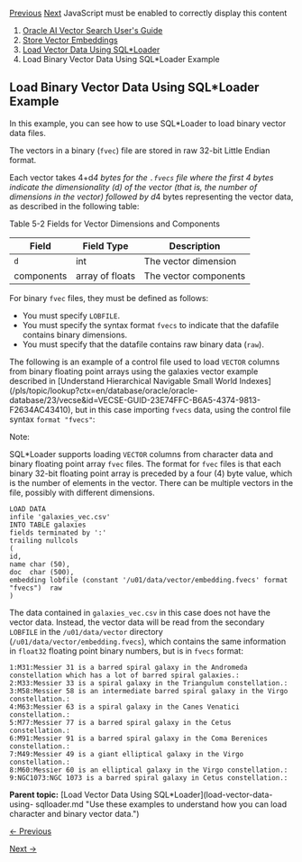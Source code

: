 [Previous](load-character-vector-data-using-sqlloader-example.md)
[Next](unload-and-load-vectors-using-oracle-data-pump.md) JavaScript must be
enabled to correctly display this content

  1. [Oracle AI Vector Search User's Guide](index.md)
  2. [Store Vector Embeddings](store-vector-embeddings-01.md)
  3. [Load Vector Data Using SQL*Loader](load-vector-data-using-sqlloader.md)
  4. Load Binary Vector Data Using SQL*Loader Example

## Load Binary Vector Data Using SQL*Loader Example

In this example, you can see how to use SQL*Loader to load binary vector data
files.

The vectors in a binary (`fvec`) file are stored in raw 32-bit Little Endian
format.

Each vector takes 4+d*4 bytes for the `.fvecs` file where the first 4 bytes
indicate the dimensionality (d) of the vector (that is, the number of
dimensions in the vector) followed by d*4 bytes representing the vector data,
as described in the following table:

Table 5-2 Fields for Vector Dimensions and Components

Field | Field Type | Description  
---|---|---  
`d` | int  | The vector dimension  
components |  array of floats |  The vector components  
  
For binary `fvec` files, they must be defined as follows:

  * You must specify `LOBFILE`. 
  * You must specify the syntax format `fvecs` to indicate that the dafafile contains binary dimensions. 
  * You must specify that the datafile contains raw binary data (`raw`). 

The following is an example of a control file used to load `VECTOR` columns
from binary floating point arrays using the galaxies vector example described
in [Understand Hierarchical Navigable Small World
Indexes](/pls/topic/lookup?ctx=en/database/oracle/oracle-
database/23/vecse&id=VECSE-GUID-23E74FFC-B6A5-4374-9813-F2634AC43410), but in
this case importing `fvecs` data, using the control file syntax `format
"fvecs"`:

Note:

SQL*Loader supports loading `VECTOR` columns from character data and binary
floating point array `fvec` files. The format for `fvec` files is that each
binary 32-bit floating point array is preceded by a four (4) byte value, which
is the number of elements in the vector. There can be multiple vectors in the
file, possibly with different dimensions.

    
    
    LOAD DATA
    infile 'galaxies_vec.csv'
    INTO TABLE galaxies
    fields terminated by ':'
    trailing nullcols
    (
    id,
    name char (50),
    doc  char (500),
    embedding lobfile (constant '/u01/data/vector/embedding.fvecs' format "fvecs")  raw
    )

The data contained in `galaxies_vec.csv` in this case does not have the vector
data. Instead, the vector data will be read from the secondary `LOBFILE` in
the `/u01/data/vector` directory (`/u01/data/vector/embedding.fvecs`), which
contains the same information in `float32` floating point binary numbers, but
is in `fvecs` format:

    
    
    1:M31:Messier 31 is a barred spiral galaxy in the Andromeda constellation which has a lot of barred spiral galaxies.:
    2:M33:Messier 33 is a spiral galaxy in the Triangulum constellation.:
    3:M58:Messier 58 is an intermediate barred spiral galaxy in the Virgo constellation.:
    4:M63:Messier 63 is a spiral galaxy in the Canes Venatici constellation.:
    5:M77:Messier 77 is a barred spiral galaxy in the Cetus constellation.:
    6:M91:Messier 91 is a barred spiral galaxy in the Coma Berenices constellation.:
    7:M49:Messier 49 is a giant elliptical galaxy in the Virgo constellation.:
    8:M60:Messier 60 is an elliptical galaxy in the Virgo constellation.:
    9:NGC1073:NGC 1073 is a barred spiral galaxy in Cetus constellation.:
    

**Parent topic:** [Load Vector Data Using SQL*Loader](load-vector-data-using-
sqlloader.md "Use these examples to understand how you can load character
and binary vector data.")


[← Previous](load-character-vector-data-using-sqlloader-example.md)

[Next →](unload-and-load-vectors-using-oracle-data-pump.md)
